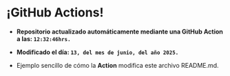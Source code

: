 # ¡GitHub Actions!
* **Repositorio actualizado automáticamente mediante una GitHub Action a las: `12:32:46hrs.`**
* **Modificado el día: `13, del mes de junio, del año 2025.`**

* Ejemplo sencillo de cómo la **Action** modifica este archivo README.md.
